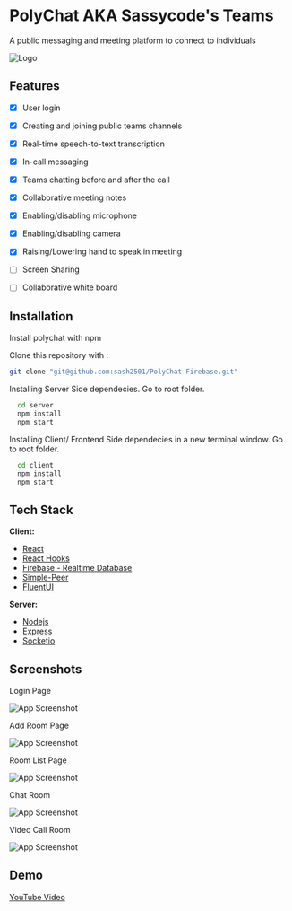 
# PolyChat AKA Sassycode's Teams

A public messaging and meeting platform to connect to individuals



![Logo](img/PolyChat-Logo.png)


## Features

- [X] User login
- [X] Creating and joining public teams channels
- [X] Real-time speech-to-text transcription
- [X] In-call messaging
- [X] Teams chatting before and after the call
- [X] Collaborative meeting notes
- [X] Enabling/disabling microphone 
- [X] Enabling/disabling camera
- [X] Raising/Lowering hand to speak in meeting
- [ ] Screen Sharing
- [ ] Collaborative white board

    
## Installation

Install polychat with npm

Clone this repository with :
```bash
git clone "git@github.com:sash2501/PolyChat-Firebase.git"
```

Installing Server Side dependecies. Go to root folder.

```bash
  cd server
  npm install
  npm start
```

Installing Client/ Frontend Side dependecies in a new terminal window. Go to root folder.
```bash
  cd client
  npm install
  npm start
```
    
## Tech Stack

**Client:** 
- [React](https://reactjs.org/)
- [React Hooks](https://reactjs.org/docs/hooks-intro.html)
- [Firebase - Realtime Database](https://firebase.google.com/docs/database)
- [Simple-Peer](https://github.com/feross/simple-peer#readme) 
- [FluentUI](https://www.microsoft.com/design/fluent/#/)

**Server:** 
- [Nodejs](https://nodejs.org/en/)
- [Express](https://expressjs.com/)
- [Socketio](https://socket.io/)


## Screenshots

Login Page

![App Screenshot](img/Login.png)

Add Room Page

![App Screenshot](img/AddRoom.png)

Room List Page

![App Screenshot](img/RoomList.png)

Chat Room

![App Screenshot](img/ChatPage.png)

Video Call Room

![App Screenshot](img/PolyChat_Pic.png)  


## Demo

[YouTube Video](https://www.youtube.com/watch?v=OuKLX9omTRM)
  